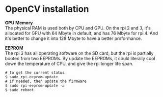 # OpenCV installation

**GPU Memory** <br>
The physical RAM is used both by CPU and GPU. On the rpi 2 and 3, it's allocated for GPU with 64 Mbyte in default, and has 76 Mbyte for rpi 4. And it's better to change it into 128 Mbyte to have a better proformance.

**EEPROM** <br>
The rpi 3 has all operating software on the SD card, but the rpi is partially booted from two EEPROMs. By update the EEPROMs, it could literally cool down the temperature of CPU, and give the rpi longer life span.
```shell
# to get the current status
$ sudo rpi-eeprom-update
# if needed, then update the firmware
$ sudo rpi-eeprom-update -a
$ sudo reboot
```
